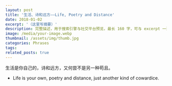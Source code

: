 ```yaml
---
layout: post
title: '生活、诗和远方——Life, Poetry and Distance'
date: 2018-01-02
excerpt: '（这里写摘要）'
description: 完整描述，用于搜索引擎与社交平台预览，最长 160 字，可与 excerpt 一致
image: /media/your-image.webp
thumbnail: /assets/img/thumb.jpg
categories: Phrases
tags: 
related_posts: true
---
```


生活是你自己的，诗和远方，又何尝不是另一种苟且。

- Life is your own, poetry and distance, just another kind of cowardice.